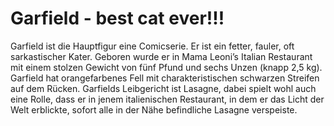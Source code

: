 # Garfield - best cat ever!!!
Garfield ist die Hauptfigur eine Comicserie. Er ist ein fetter, fauler, oft sarkastischer Kater. Geboren wurde er in Mama Leoni’s Italian Restaurant mit einem stolzen Gewicht von fünf Pfund und sechs Unzen (knapp 2,5 kg). Garfield hat orangefarbenes Fell mit charakteristischen schwarzen Streifen auf dem Rücken. Garfields Leibgericht ist Lasagne, dabei spielt wohl auch eine Rolle, dass er in jenem italienischen Restaurant, in dem er das Licht der Welt erblickte, sofort alle in der Nähe befindliche Lasagne verspeiste.
